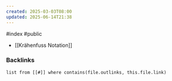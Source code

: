 ```yaml
---
created: 2025-03-03T08:00
updated: 2025-06-14T21:38
---
```

#index #public

- [[Krähenfuss Notation]]

### Backlinks
```dataview 
list from [[#]] where contains(file.outlinks, this.file.link)
```

